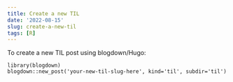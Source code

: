```yaml
---
title: Create a new TIL
date: '2022-08-15'
slug: create-a-new-til
tags: [R]
---
```


To create a new TIL post using blogdown/Hugo:

```
library(blogdown)
blogdown::new_post('your-new-til-slug-here', kind='til', subdir='til')
```
